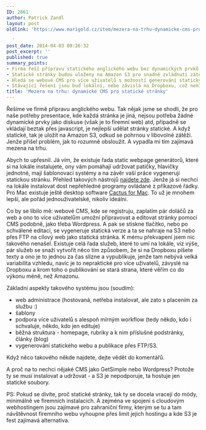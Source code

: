 ```yaml
---
ID: 2861
author: Patrick Zandl
layout: post
oldlink: 'https://www.marigold.cz/item/mezera-na-trhu-dynamicke-cms-pro-staticke-stranky

  '
post_date: 2014-04-03 09:26:32
post_excerpt: ''
published: true
summary_points:
- Firma řeší přípravu statického anglického webu bez dynamických prvků.
- Statické stránky budou uloženy na Amazon S3 pro snadné zvládnutí zátěže.
- Hledá se webové CMS pro více uživatelů s možností generování statických stránek.
- Stávající řešení jsou buď lokální, nebo závislá na Dropboxu, což není ideální.
title: 'Mezera na trhu: dynamické CMS pro statické stránky'
---
```


<p>Řešíme ve firmě přípravu anglického webu. Tak nějak jsme se shodli, že pro naše potřeby presentace, kde každá stránka je jiná, nejsou potřeba žádné dynamické prvky jako diskuse (však je to firemní web) atd, případně se vkládají beztak přes javascript, je nejlepší udělat stránky statické. A když statické, tak je uložit na Amazon S3, odkud se pohrnou v libovolné zátěži. Jenže přišel problém, jak to rozumně obsloužit. A vypadla mi tím zajímavá mezena na trhu. </p>


<!--more-->

<p>Abych to upřesnil. Já vím, že existuje řada static webpage generátorů, které si na lokále instalujete, ony vám pomáhají udržovat patičky, hlavičky jednotné, mají šablonovací systémy a na závěr vaší práce vygenerují statickou stránku. Přehled takových nástrojů <a href="http://staticsitegenerators.net">najdete zde</a>. Jenže já si nechci na lokále instalovat dost nepřehledné programy ovládané z příkazové řádky. Pro Mac existuje ještě desktop software <a href="http://cactusformac.com">Cactus for Mac</a>. To už je mnohem lepší, ale pořád jednouživatelské, nikoliv ideální. </p>

<p>Co by se líbilo mě: webové CMS, kde se registruju, zaplatím pár doláčů za web a ono to více uživatelům umožní připravovat a editovat stránky pomocí CMS podobně, jako třeba Wordpress. A pak se stiskne tlačítko, nebo po schválené editaci, se vygeneruje statická verze a ta se nahraje na S3 nebo přes FTP na cílový web jako statická stránka. K mému překvapení jsem nic takového nenašel. Existuje celá řada služeb, které to umí na lokále, viz výše, pár služeb se snaží vytvořit něco tím způsobem, že si na Dropboxu píšete texty a ono je to jednou za čas slízne a vypublikuje, jenže tam nebývá velká variabilita vzhledu, navíc je to nepraktické pro více uživatelů, závyslé na Dropboxu a krom toho o publikování se stará strana, které věřím co do výkonu méně, než Amazonu. </p>

<p>Základní aspekty takového systému jsou (soudím):</p>

<ul>
<li>web administrace (hostovaná, netřeba instalovat, ale zato s placením za službu :)</li>
<li>šablony</li>
<li>podpora více uživatelů s alespoň mírným workflow (tedy někdo, kdo i schvaluje, někdo, kdo jen edituje)</li>
<li>běžná struktura - homepage, rubriky a k nim příslušné podstránky, články (blog)</li>
<li>vygenerování statického webu a publikace přes FTP/S3. </li>
</ul>
<p>Když něco takového někde najdete, dejte vědět do komentářů. </p>

<p>A proč na to nechci nějaké CMS jako GetSimple nebo Wordpress? Protože ty se musí instalovat a udržovat - a S3 je nepodporuje, ta hostuje jen statické soubory. </p>

<p>PS: Pokud se divíte, proč statické stránky, tak ty se docela vracejí do módy, minimálně ve firemních instalacích. A zejména ve spojení s cloudovým webhostingem jsou zajímavé pro zahraniční firmy, kterým se tu a tam návštěvnost firemního webu vyhoupne přes limit jejich hostingu a kde S3 je fest zajímavá alternativa. </p>